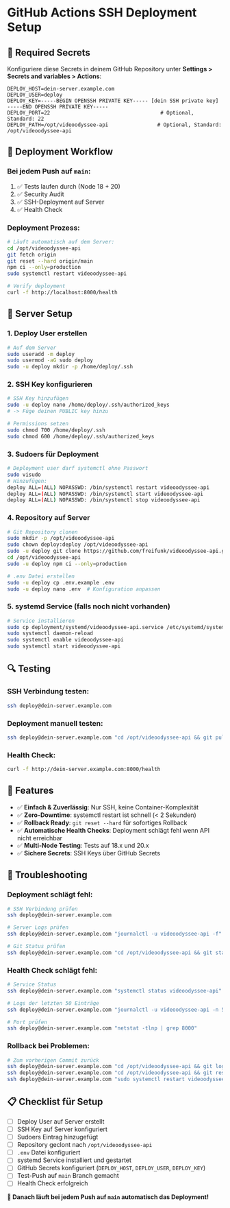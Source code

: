 # GitHub Actions SSH Deployment Setup

## 🔐 Required Secrets

Konfiguriere diese Secrets in deinem GitHub Repository unter **Settings > Secrets and variables > Actions**:

```
DEPLOY_HOST=dein-server.example.com
DEPLOY_USER=deploy
DEPLOY_KEY=-----BEGIN OPENSSH PRIVATE KEY----- [dein SSH private key] -----END OPENSSH PRIVATE KEY-----
DEPLOY_PORT=22                                    # Optional, Standard: 22
DEPLOY_PATH=/opt/videoodyssee-api                # Optional, Standard: /opt/videoodyssee-api
```

## 🚀 Deployment Workflow

### Bei jedem Push auf `main`:
1. ✅ Tests laufen durch (Node 18 + 20)
2. ✅ Security Audit 
3. ✅ SSH-Deployment auf Server
4. ✅ Health Check

### Deployment Prozess:
```bash
# Läuft automatisch auf dem Server:
cd /opt/videoodyssee-api
git fetch origin
git reset --hard origin/main
npm ci --only=production
sudo systemctl restart videoodyssee-api

# Verify deployment
curl -f http://localhost:8000/health
```

## 🔧 Server Setup

### 1. Deploy User erstellen
```bash
# Auf dem Server
sudo useradd -m deploy
sudo usermod -aG sudo deploy
sudo -u deploy mkdir -p /home/deploy/.ssh
```

### 2. SSH Key konfigurieren
```bash
# SSH Key hinzufügen
sudo -u deploy nano /home/deploy/.ssh/authorized_keys
# -> Füge deinen PUBLIC key hinzu

# Permissions setzen
sudo chmod 700 /home/deploy/.ssh
sudo chmod 600 /home/deploy/.ssh/authorized_keys
```

### 3. Sudoers für Deployment
```bash
# Deployment user darf systemctl ohne Passwort
sudo visudo
# Hinzufügen:
deploy ALL=(ALL) NOPASSWD: /bin/systemctl restart videoodyssee-api
deploy ALL=(ALL) NOPASSWD: /bin/systemctl start videoodyssee-api
deploy ALL=(ALL) NOPASSWD: /bin/systemctl stop videoodyssee-api
```

### 4. Repository auf Server
```bash
# Git Repository clonen
sudo mkdir -p /opt/videoodyssee-api
sudo chown deploy:deploy /opt/videoodyssee-api
sudo -u deploy git clone https://github.com/freifunk/videoodyssee-api.git /opt/videoodyssee-api
cd /opt/videoodyssee-api
sudo -u deploy npm ci --only=production

# .env Datei erstellen
sudo -u deploy cp .env.example .env
sudo -u deploy nano .env  # Konfiguration anpassen
```

### 5. systemd Service (falls noch nicht vorhanden)
```bash
# Service installieren
sudo cp deployment/systemd/videoodyssee-api.service /etc/systemd/system/
sudo systemctl daemon-reload
sudo systemctl enable videoodyssee-api
sudo systemctl start videoodyssee-api
```

## 🔍 Testing

### SSH Verbindung testen:
```bash
ssh deploy@dein-server.example.com
```

### Deployment manuell testen:
```bash
ssh deploy@dein-server.example.com "cd /opt/videoodyssee-api && git pull && npm ci --only=production"
```

### Health Check:
```bash
curl -f http://dein-server.example.com:8000/health
```

## 🎯 Features

- ✅ **Einfach & Zuverlässig**: Nur SSH, keine Container-Komplexität
- ✅ **Zero-Downtime**: systemctl restart ist schnell (< 2 Sekunden)
- ✅ **Rollback Ready**: `git reset --hard` für sofortiges Rollback
- ✅ **Automatische Health Checks**: Deployment schlägt fehl wenn API nicht erreichbar
- ✅ **Multi-Node Testing**: Tests auf 18.x und 20.x
- ✅ **Sichere Secrets**: SSH Keys über GitHub Secrets

## 🚨 Troubleshooting

### Deployment schlägt fehl:
```bash
# SSH Verbindung prüfen
ssh deploy@dein-server.example.com

# Server Logs prüfen
ssh deploy@dein-server.example.com "journalctl -u videoodyssee-api -f"

# Git Status prüfen
ssh deploy@dein-server.example.com "cd /opt/videoodyssee-api && git status"
```

### Health Check schlägt fehl:
```bash
# Service Status
ssh deploy@dein-server.example.com "systemctl status videoodyssee-api"

# Logs der letzten 50 Einträge
ssh deploy@dein-server.example.com "journalctl -u videoodyssee-api -n 50"

# Port prüfen
ssh deploy@dein-server.example.com "netstat -tlnp | grep 8000"
```

### Rollback bei Problemen:
```bash
# Zum vorherigen Commit zurück
ssh deploy@dein-server.example.com "cd /opt/videoodyssee-api && git log --oneline -5"
ssh deploy@dein-server.example.com "cd /opt/videoodyssee-api && git reset --hard <commit-hash>"
ssh deploy@dein-server.example.com "sudo systemctl restart videoodyssee-api"
```

## 📋 Checklist für Setup

- [ ] Deploy User auf Server erstellt
- [ ] SSH Key auf Server konfiguriert  
- [ ] Sudoers Eintrag hinzugefügt
- [ ] Repository geclont nach `/opt/videoodyssee-api`
- [ ] `.env` Datei konfiguriert
- [ ] systemd Service installiert und gestartet
- [ ] GitHub Secrets konfiguriert (`DEPLOY_HOST`, `DEPLOY_USER`, `DEPLOY_KEY`)
- [ ] Test-Push auf `main` Branch gemacht
- [ ] Health Check erfolgreich

**🎉 Danach läuft bei jedem Push auf `main` automatisch das Deployment!** 